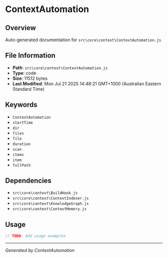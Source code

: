 # ContextAutomation

## Overview
Auto-generated documentation for `src\core\context\ContextAutomation.js`

## File Information
- **Path**: `src\core\context\ContextAutomation.js`
- **Type**: code
- **Size**: 11512 bytes
- **Last Modified**: Mon Jul 21 2025 14:48:21 GMT+1000 (Australian Eastern Standard Time)

## Keywords
- `ContextAutomation`
- `startTime`
- `dir`
- `files`
- `file`
- `duration`
- `scan`
- `items`
- `item`
- `fullPath`

## Dependencies
- `src\core\context\BuildHook.js`
- `src\core\context\ContextIndexer.js`
- `src\core\context\KnowledgeGraph.js`
- `src\core\context\ContextMemory.js`

## Usage
```javascript
// TODO: Add usage examples
```

---
*Generated by ContextAutomation*
